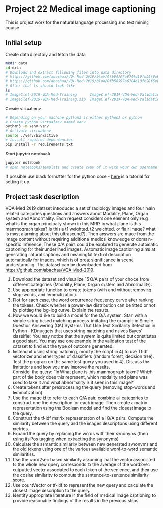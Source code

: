 # Project 22 Medical image captioning

This is project work for the natural language processing and text mining course

## Initial setup

Create data directory and fetch the data

```bash
mkdir data
cd data
# Download and extract following files into data directory
# https://github.com/abachaa/VQA-Med-2019/blob/0fb58597a6704e10fb28f6ebce25af0e145bae2a/ImageClef-2019-VQA-Med-Training.zip
# https://github.com/abachaa/VQA-Med-2019/blob/0fb58597a6704e10fb28f6ebce25af0e145bae2a/ImageClef-2019-VQA-Med-Validation.zip
# After that ls should look like
ls
# ImageClef-2019-VQA-Med-Training      ImageClef-2019-VQA-Med-Validation
# ImageClef-2019-VQA-Med-Training.zip  ImageClef-2019-VQA-Med-Validation.zip
```

Create virtual env
```bash
# Depending on your machine python3 is either python3 or python
# Create python virtualenv named venv
python3 -m venv venv
# Activate virtualenv
source ./venv/bin/active
# Install required dependencies
pip install -r requirements.txt
```

Start jupyter notebook
```bash
jupyter notebook
# open notebooks/template and create copy of it with your own username
```

If possible use black formatter for the python code - [here](https://dev.to/adamlombard/how-to-use-the-black-python-code-formatter-in-vscode-3lo0) is a tutorial for setting it up.

## Project task description

VQA-Med 2019 dataset introduced a set of radiology images and four main related categories questions and answers about Modality, Plane, Organ system and Abnormality.  Each request considers one element only (e.g. what is the organ principally shown in this MRI? in what plane is this mammograph taken? is this a t1 weighted, t2 weighted, or flair image? what is most alarming about this ultrasound?). Then answers are made from the image content without requiring additional medical knowledge or domain-specific inference. These Q/A pairs could be explored to generate automatic captioning for their underlined images. Automatic image captioning aims at generating natural captions and meaningful textual description automatically for images, which is of great significance in scene understanding. The dataset can be downloaded from https://github.com/abachaa/VQA-Med-2019.

1. Download the dataset and visualize 15 Q/A pairs of your choice from different categories (Modality, Plane, Organ system and Abnormality). 
2. Use appropriate function to create tokens (with and without removing stop-words, and lemmatization).
3. Plot for each case, the word occurrence frequency curve after ranking the tokens. Check whether a power-law distribution can be fitted or not by plotting the log-log curve. Explain the results.
4. Now we would like to build a model for the Q/A system. Start with a simple string based matching process, imitating the example in Simple Question Answering (QA) Systems That Use Text Similarity Detection in Python - KDnuggets that uses string matching and naives Bayes’ classifier. You may notice that the system is quite limited but constitutes a good start. You may use one example in the validation test of the dataset to find out the type of outcome generated.
5. Instead of using string matching, modify the script in 4) to use Tfidf vectorizer and other types of classifiers (random forest, decision tree). Test the program on the same test query you used in 4). Discuss the limitations and how you may improve the results.  
Consider the query: “In What plane is this mammograph taken? Which part of the body does this represent, which modality and plane was used to take it and what abnormality is it seen in this image?”
6. Create tokens after preprocessing the query (removing stop-words and lemmatization).
7. Use the image id to refer to each Q/A pair, combine all categories to construct one line description for each image. Then create a matrix representation using the Boolean model and find the closest image to the query. 
8. Construct the tf-idf matrix representation of all Q/A pairs. Compute the similarity between the query and the images descriptions using different metrics. 
9. Expand the query by replacing the words with their synonyms (then using its Pos tagging when extracting the synonyms). 
10. Calculate the semantic similarity between new generated synonyms and the old tokens using one of the various available word-to-word semantic similarities.
11. Use the word2vec based similarity assuming that the vector associated to the whole new query corresponds to the average of the word2vec outputted vector associated to each token of the sentence, and then use the cosine similarity to compute the sentence-to-sentence similarity score. 
12. Use countVector or tf-idf to represent the new query and calculate the closest image description to the query. 
13. Identify appropriate literature in the field of medical image captioning to provide reasonable findings of the results in the previous steps. 